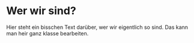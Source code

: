 # Wer wir sind?

Hier steht ein bisschen Text darüber, wer wir eigentlich so sind. Das kann man heir ganz klasse bearbeiten.
